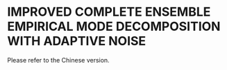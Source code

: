 # IMPROVED COMPLETE ENSEMBLE EMPIRICAL MODE DECOMPOSITION WITH ADAPTIVE NOISE
Please refer to the Chinese version.